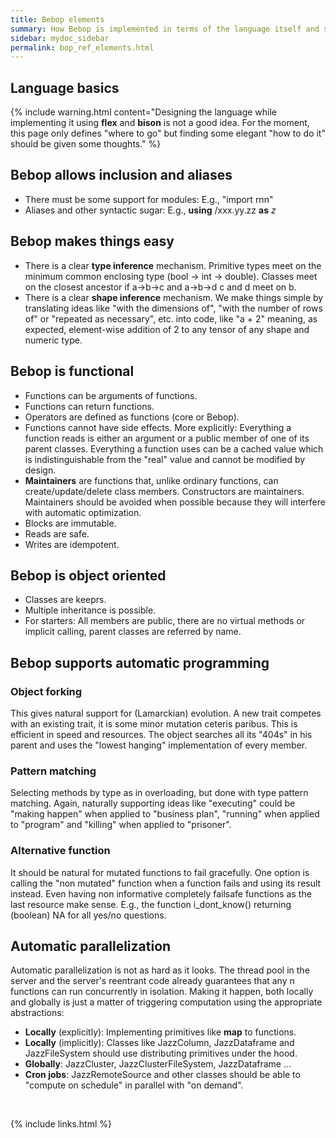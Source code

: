 ```yaml
---
title: Bebop elements
summary: How Bebop is implemented in terms of the language itself and support for automatic programming.
sidebar: mydoc_sidebar
permalink: bop_ref_elements.html
---
```


## Language basics

{% include warning.html content="Designing the language while implementing it using **flex** and **bison** is not a good idea.
For the moment, this page only defines \"where to go\" but finding some elegant \"how to do it\" should be given some thoughts." %}

## Bebop allows inclusion and aliases

  * There must be some support for modules: E.g., "import rnn"
  * Aliases and other syntactic sugar: E.g., **using** /xxx.yy.zz **as** _z_

## Bebop makes things easy

  * There is a clear **type inference** mechanism. Primitive types meet on the minimum common enclosing type (bool -> int -> double). Classes meet on the closest ancestor if a->b->c and a->b->d  c and d meet on b.
  * There is a clear **shape inference** mechanism. We make things simple by translating ideas like "with the dimensions of", "with the number of rows of" or "repeated as necessary", etc. into code, like "a + 2" meaning, as expected, element-wise addition of 2 to any tensor of any shape and numeric type.

## Bebop is functional

  * Functions can be arguments of functions.
  * Functions can return functions.
  * Operators are defined as functions (core or Bebop).
  * Functions cannot have side effects. More explicitly: Everything a function reads is either an argument or a public member of one of its parent classes. Everything a function uses can be a cached value which is indistinguishable from the "real" value and cannot be modified by design.
  * **Maintainers** are functions that, unlike ordinary functions, can create/update/delete class members. Constructors are maintainers. Maintainers should be avoided when possible because they will interfere with automatic optimization.
  * Blocks are immutable.
  * Reads are safe.
  * Writes are idempotent.

## Bebop is object oriented

  * Classes are keeprs.
  * Multiple inheritance is possible.
  * For starters: All members are public, there are no virtual methods or implicit calling, parent classes are referred by name.

## Bebop supports automatic programming

### Object forking

This gives natural support for (Lamarckian) evolution. A new trait competes with an existing trait, it is some minor mutation ceteris
paribus. This is efficient in speed and resources. The object searches all its "404s" in his parent and uses the "lowest hanging"
implementation of every member.

### Pattern matching

Selecting methods by type as in overloading, but done with type pattern matching. Again, naturally supporting ideas like "executing"
could be "making happen" when applied to "business plan", "running" when applied to "program" and "killing" when applied to "prisoner".

### Alternative function

It should be natural for mutated functions to fail gracefully. One option is calling the "non mutated" function when a function fails and
using its result instead. Even having non informative completely failsafe functions as the last resource make sense. E.g., the function
i_dont_know() returning (boolean) NA for all yes/no questions.

## Automatic parallelization

Automatic parallelization is not as hard as it looks. The thread pool in the server and the server's reentrant code already guarantees that
any n functions can run concurrently in isolation. Making it happen, both locally and globally is just a matter of triggering computation
using the appropriate abstractions:

  * **Locally** (explicitly): Implementing primitives like **map** to functions.
  * **Locally** (implicitly): Classes like JazzColumn, JazzDataframe and JazzFileSystem should use distributing primitives under the hood.
  * **Globally**: JazzCluster, JazzClusterFileSystem, JazzDataframe ...
  * **Cron jobs**: JazzRemoteSource and other classes should be able to "compute on schedule" in parallel with "on demand".

<br/>

{% include links.html %}
